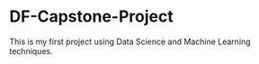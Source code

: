 # DF-Capstone-Project
 This is my first project using Data Science and Machine Learning techniques.
